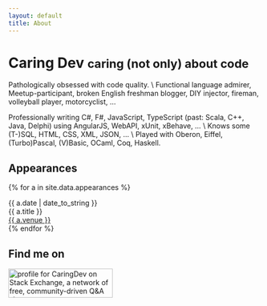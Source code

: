 ```yaml
---
layout: default
title: About
---
```

# Caring Dev <small>caring (not only) about code</small>

Pathologically obsessed with code quality. \\
Functional language admirer, Meetup-participant, broken English freshman blogger, DIY injector, fireman, volleyball player, motorcyclist, …

Professionally writing C#, F#, JavaScript, TypeScript (past: Scala, C++, Java, Delphi) using AngularJS, WebAPI, xUnit, xBehave, … \\
Knows some (T-)SQL, HTML, CSS, XML, JSON, … \\
Played with Oberon, Eiffel, (Turbo)Pascal, (V)Basic, OCaml, Coq, Haskell.

## Appearances

{% for a in site.data.appearances %}
<div class="row">
<div class="col-xs-12 col-sm-2 col-lg-2">{{ a.date | date_to_string }}</div>
<div class="col-xs-12 col-sm-10 col-lg-4">{{ a.title }}</div>
<div class="col-xs-12 col-sm-offset-2 col-lg-offset-0 col-sm-10 col-lg-6"><a href="{{ a.venueLink }}">{{ a.venue }}</a></div>
</div>
{% endfor %}

## Find me on

<a href="http://stackexchange.com/users/3455728">
<img src="http://stackexchange.com/users/flair/3455728.png?theme=clean" width="208" height="58" alt="profile for CaringDev on Stack Exchange, a network of free, community-driven Q&amp;A sites" title="profile for CaringDev on Stack Exchange, a network of free, community-driven Q&amp;A sites">
</a>